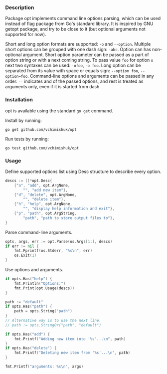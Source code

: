 ### Description
Package opt implements command line options parsing, which can be used
instead of flag package from Go's standard library. It is inspired by
GNU getopt package, and try to be close to it (but optional arguments
not supported for now).

Short and long option formats are supported: `-o` and `--option`. Multiple
short options can be grouped with one dash sign: `-abc`. Option can has
non-optional argument. Short option parameter can be passed as a part
of option string or with a next coming string. To pass value `foo` for
option `o` next two syntaxes can be used: `-ofoo`, `-o foo`. Long option
can be separated from its value with space or equals sign: `--option foo`,
`--option=foo`.
Command-line options and arguments can be passed in any order.
`--` indicates and of the passed options, and rest is treated as
arguments only, even if it is started from dash.

### Installation
opt is available using the standard `go get` command.

Install by running:

    go get github.com/vchimishuk/opt

Run tests by running:

    go test github.com/vchimishuk/opt

### Usage

Define supported options list using Desc structure to describe
every option.
```go
descs := []*opt.Desc{
	{"a", "add", opt.ArgNone,
		"", "add new item"},
	{"d", "delete", opt.ArgNone,
		"", "delete item"},
	{"h", "help", opt.ArgNone,
		"", "display help information and exit"},
	{"p", "path", opt.ArgString,
		"path", "path to store output files to"},
}
```

Parse command-line arguments.
```go
opts, args, err := opt.Parse(os.Args[1:], descs)
if err != nil {
	fmt.Fprintf(os.Stderr, "%s\n", err)
	os.Exit(1)
}
```

Use options and arguments.
```go
if opts.Has("help") {
	fmt.Println("Options:")
	fmt.Print(opt.Usage(descs))
}

path := "default"
if opts.Has("path") {
	path = opts.String("path")
}
// Alternative way is to use the next line.
// path := opts.StringOr("path", "default")

if opts.Has("add") {
	fmt.Printf("Adding new item into '%s'...\n", path)
}
if opts.Has("delete") {
	fmt.Printf("Deleting new item from '%s'...\n", path)
}

fmt.Printf("arguments: %s\n", args)
```
